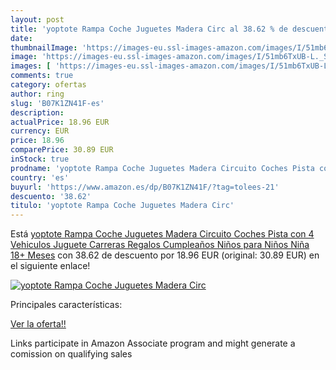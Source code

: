 ```yaml
---
layout: post
title: 'yoptote Rampa Coche Juguetes Madera Circ al 38.62 % de descuento'
date: 
thumbnailImage: 'https://images-eu.ssl-images-amazon.com/images/I/51mb6TxUB-L._SL200_.jpg'
image: 'https://images-eu.ssl-images-amazon.com/images/I/51mb6TxUB-L._SL200_.jpg'
images: [ 'https://images-eu.ssl-images-amazon.com/images/I/51mb6TxUB-L._SL200_.jpg' ]
comments: true
category: ofertas
author: ring
slug: 'B07K1ZN41F-es'
description:
actualPrice: 18.96 EUR
currency: EUR
price: 18.96
comparePrice: 30.89 EUR
inStock: true
prodname: 'yoptote Rampa Coche Juguetes Madera Circuito Coches Pista con 4 Vehiculos Juguete Carreras Regalos Cumpleaños Niños para Niños Niña 18+ Meses'
country: 'es'
buyurl: 'https://www.amazon.es/dp/B07K1ZN41F/?tag=tolees-21'
descuento: '38.62'
titulo: 'yoptote Rampa Coche Juguetes Madera Circ'
---
```


Está [yoptote Rampa Coche Juguetes Madera Circuito Coches Pista con 4 Vehiculos Juguete Carreras Regalos Cumpleaños Niños para Niños Niña 18+ Meses](https://www.amazon.es/dp/B07K1ZN41F/?tag=tolees-21) con 38.62 de descuento por 18.96 EUR (original: 30.89 EUR) en el siguiente enlace!

[![yoptote Rampa Coche Juguetes Madera Circ](https://images-eu.ssl-images-amazon.com/images/I/51mb6TxUB-L._SL200_.jpg)](https://www.amazon.es/dp/B07K1ZN41F/?tag=tolees-21)

Principales características:


[Ver la oferta!!](https://www.amazon.es/dp/B07K1ZN41F/?tag=tolees-21)

Links participate in Amazon Associate program and might generate a comission on qualifying sales


